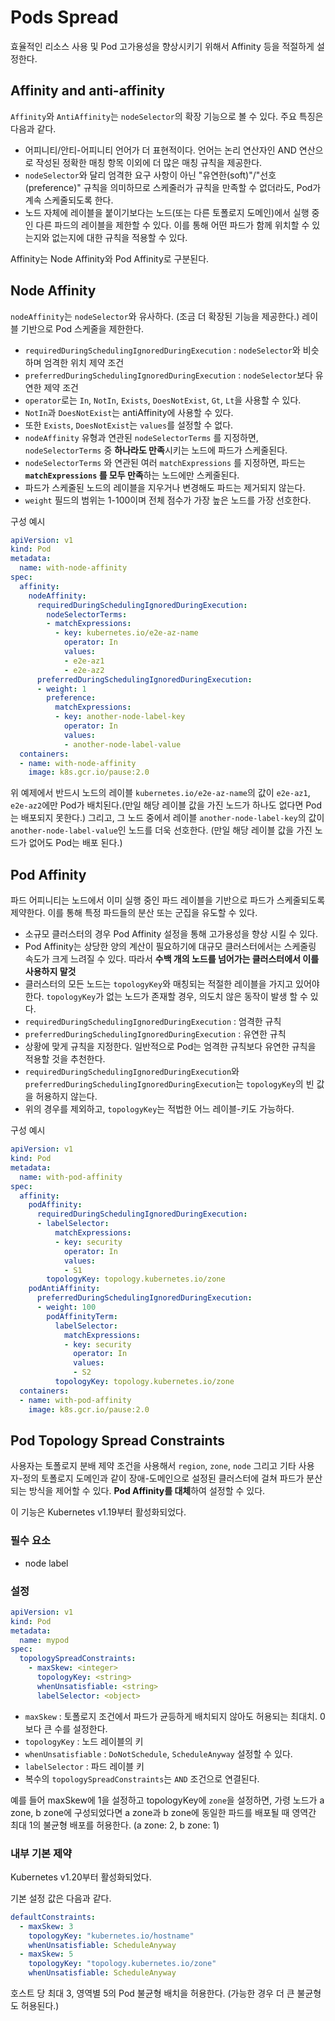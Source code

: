 # Pods Spread

효율적인 리소스 사용 및 Pod 고가용성을 향상시키기 위해서 Affinity 등을 적절하게 설정한다.

## Affinity and anti-affinity

`Affinity`와 `AntiAffinity`는 `nodeSelector`의 확장 기능으로 볼 수 있다. 주요 특징은 다음과 같다.

- 어피니티/안티-어피니티 언어가 더 표현적이다. 언어는 논리 연산자인 AND 연산으로 작성된 정확한 매칭 항목 이외에 더 많은 매칭 규칙을 제공한다.
- `nodeSelector`와 달리 엄격한 요구 사항이 아닌 "유연한(soft)"/"선호(preference)" 규칙을 의미하므로 스케줄러가 규칙을 만족할 수 없더라도, Pod가 계속 스케줄되도록 한다.
- 노드 자체에 레이블을 붙이기보다는 노드(또는 다른 토폴로지 도메인)에서 실행 중인 다른 파드의 레이블을 제한할 수 있다. 이를 통해 어떤 파드가 함께 위치할 수 있는지와 없는지에 대한 규칙을 적용할 수 있다.

Affinity는 Node Affinity와 Pod Affinity로 구분된다.

## Node Affinity

`nodeAffinity`는 `nodeSelector`와 유사하다. (조금 더 확장된 기능을 제공한다.) 레이블 기반으로 Pod 스케줄을 제한한다.

- `requiredDuringSchedulingIgnoredDuringExecution` : `nodeSelector`와 비슷하며 엄격한 위치 제약 조건
- `preferredDuringSchedulingIgnoredDuringExecution` : `nodeSelector`보다 유연한 제약 조건
- `operator`로는 `In`, `NotIn`, `Exists`, `DoesNotExist`, `Gt`, `Lt`을 사용할 수 있다.
- `NotIn`과 `DoesNotExist`는 antiAffinity에 사용할 수 있다.
- 또한 `Exists`, `DoesNotExist`는 `values`를 설정할 수 없다.
- `nodeAffinity` 유형과 연관된 `nodeSelectorTerms` 를 지정하면, `nodeSelectorTerms` 중 **하나라도 만족**시키는 노드에 파드가 스케줄된다.
- `nodeSelectorTerms` 와 연관된 여러 `matchExpressions` 를 지정하면, 파드는 **`matchExpressions` 를 모두 만족**하는 노드에만 스케줄된다.
- 파드가 스케줄된 노드의 레이블을 지우거나 변경해도 파드는 제거되지 않는다.
- `weight` 필드의 범위는 1-100이며 전체 점수가 가장 높은 노드를 가장 선호한다.

구성 예시

```yaml
apiVersion: v1
kind: Pod
metadata:
  name: with-node-affinity
spec:
  affinity:
    nodeAffinity:
      requiredDuringSchedulingIgnoredDuringExecution:
        nodeSelectorTerms:
        - matchExpressions:
          - key: kubernetes.io/e2e-az-name
            operator: In
            values:
            - e2e-az1
            - e2e-az2
      preferredDuringSchedulingIgnoredDuringExecution:
      - weight: 1
        preference:
          matchExpressions:
          - key: another-node-label-key
            operator: In
            values:
            - another-node-label-value
  containers:
  - name: with-node-affinity
    image: k8s.gcr.io/pause:2.0
```

위 예제에서 반드시 노드의 레이블 `kubernetes.io/e2e-az-name`의 값이 `e2e-az1`, `e2e-az2`에만 Pod가 배치된다.(만일 해당 레이블 값을 가진 노드가 하나도 없다면 Pod는 배포되지 못한다.) 그리고, 그 노드 중에서 레이블 `another-node-label-key`의 값이 `another-node-label-value`인 노드를 더욱 선호한다. (만일 해당 레이블 값을 가진 노드가 없어도 Pod는 배포 된다.)

## Pod Affinity

파드 어피니티는 노드에서 이미 실행 중인 파드 레이블을 기반으로 파드가 스케줄되도록 제약한다. 이를 통해 특정 파드들의 분산 또는 군집을 유도할 수 있다.

- 소규모 클러스터의 경우 Pod Affinity 설정을 통해 고가용성을 향상 시킬 수 있다.
- Pod Affinity는 상당한 양의 계산이 필요하기에 대규모 클러스터에서는 스케줄링 속도가 크게 느려질 수 있다. 따라서 **수백 개의 노드를 넘어가는 클러스터에서 이를 사용하지 말것**
- 클러스터의 모든 노드는 `topologyKey`와 매칭되는 적절한 레이블을 가지고 있어야 한다. `topologyKey`가 없는 노드가 존재할 경우, 의도치 않은 동작이 발생 할 수 있다.
- `requiredDuringSchedulingIgnoredDuringExecution` : 엄격한 규칙
- `preferredDuringSchedulingIgnoredDuringExecution` : 유연한 규칙
- 상황에 맞게 규칙을 지정한다. 일반적으로 Pod는 엄격한 규칙보다 유연한 규칙을 적용할 것을 추천한다.
- `requiredDuringSchedulingIgnoredDuringExecution`와 `preferredDuringSchedulingIgnoredDuringExecution`는 `topologyKey`의 빈 값을 허용하지 않는다.
- 위의 경우를 제외하고, `topologyKey`는 적법한 어느 레이블-키도 가능하다.

구성 예시

```yaml
apiVersion: v1
kind: Pod
metadata:
  name: with-pod-affinity
spec:
  affinity:
    podAffinity:
      requiredDuringSchedulingIgnoredDuringExecution:
      - labelSelector:
          matchExpressions:
          - key: security
            operator: In
            values:
            - S1
        topologyKey: topology.kubernetes.io/zone
    podAntiAffinity:
      preferredDuringSchedulingIgnoredDuringExecution:
      - weight: 100
        podAffinityTerm:
          labelSelector:
            matchExpressions:
            - key: security
              operator: In
              values:
              - S2
          topologyKey: topology.kubernetes.io/zone
  containers:
  - name: with-pod-affinity
    image: k8s.gcr.io/pause:2.0
```

## Pod Topology Spread Constraints

사용자는 토폴로지 분배 제약 조건을 사용해서 `region`, `zone`, `node` 그리고 기타 사용자-정의 토폴로지 도메인과 같이 장애-도메인으로 설정된 클러스터에 걸쳐 파드가 분산되는 방식을 제어할 수 있다. **Pod Affinity를 대체**하여 설정할 수 있다.

이 기능은 Kubernetes v1.19부터 활성화되었다.

### 필수 요소

- node label

### 설정

```yaml
apiVersion: v1
kind: Pod
metadata:
  name: mypod
spec:
  topologySpreadConstraints:
    - maxSkew: <integer>
      topologyKey: <string>
      whenUnsatisfiable: <string>
      labelSelector: <object>
```

- `maxSkew` : 토폴로지 조건에서 파드가 균등하게 배치되지 않아도 허용되는 최대치. 0보다 큰 수를 설정한다.
- `topologyKey` : 노드 레이블의 키
- `whenUnsatisfiable` : `DoNotSchedule`, `ScheduleAnyway` 설정할 수 있다.
- `labelSelector` : 파드 레이블 키
- 복수의 `topologySpreadConstraints`는 `AND` 조건으로 연결된다.

예를 들어 maxSkew에 1을 설정하고 topologyKey에 `zone`을 설정하면, 가령 노드가 a zone, b zone에 구성되었다면 a zone과 b zone에 동일한 파드를 배포될 때 영역간 최대 1의 불균형 배포를 허용한다. (a zone: 2, b zone: 1)

### 내부 기본 제약

Kubernetes v1.20부터 활성화되었다.

기본 설정 값은 다음과 같다.

```yaml
defaultConstraints:
  - maxSkew: 3
    topologyKey: "kubernetes.io/hostname"
    whenUnsatisfiable: ScheduleAnyway
  - maxSkew: 5
    topologyKey: "topology.kubernetes.io/zone"
    whenUnsatisfiable: ScheduleAnyway
```

호스트 당 최대 3, 영역별 5의 Pod 불균형 배치을 허용한다. (가능한 경우 더 큰 불균형도 허용된다.)
